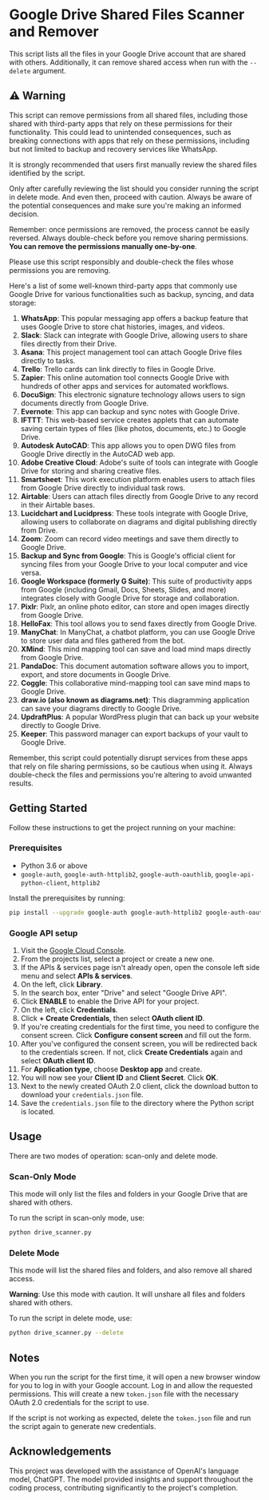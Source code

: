 # Google Drive Shared Files Scanner and Remover

This script lists all the files in your Google Drive account that are shared with others. Additionally, it can remove shared access when run with the `--delete` argument.

## ⚠️ Warning
This script can remove permissions from all shared files, including those shared with third-party apps that rely on these permissions for their functionality. This could lead to unintended consequences, such as breaking connections with apps that rely on these permissions, including but not limited to backup and recovery services like WhatsApp.

It is strongly recommended that users first manually review the shared files identified by the script.

Only after carefully reviewing the list should you consider running the script in delete mode. And even then, proceed with caution. Always be aware of the potential consequences and make sure you're making an informed decision.

Remember: once permissions are removed, the process cannot be easily reversed. Always double-check before you remove sharing permissions.
**You can remove the permissions manually one-by-one**.

Please use this script responsibly and double-check the files whose permissions you are removing.

Here's a list of some well-known third-party apps that commonly use Google Drive for various functionalities such as backup, syncing, and data storage:

1. **WhatsApp**: This popular messaging app offers a backup feature that uses Google Drive to store chat histories, images, and videos.
2. **Slack**: Slack can integrate with Google Drive, allowing users to share files directly from their Drive.
3. **Asana**: This project management tool can attach Google Drive files directly to tasks.
4. **Trello**: Trello cards can link directly to files in Google Drive.
5. **Zapier**: This online automation tool connects Google Drive with hundreds of other apps and services for automated workflows.
6. **DocuSign**: This electronic signature technology allows users to sign documents directly from Google Drive.
7. **Evernote**: This app can backup and sync notes with Google Drive.
8. **IFTTT**: This web-based service creates applets that can automate saving certain types of files (like photos, documents, etc.) to Google Drive.
9. **Autodesk AutoCAD**: This app allows you to open DWG files from Google Drive directly in the AutoCAD web app.
10. **Adobe Creative Cloud**: Adobe's suite of tools can integrate with Google Drive for storing and sharing creative files.
11. **Smartsheet**: This work execution platform enables users to attach files from Google Drive directly to individual task rows.
12. **Airtable**: Users can attach files directly from Google Drive to any record in their Airtable bases.
13. **Lucidchart and Lucidpress**: These tools integrate with Google Drive, allowing users to collaborate on diagrams and digital publishing directly from Drive.
14. **Zoom**: Zoom can record video meetings and save them directly to Google Drive.
15. **Backup and Sync from Google**: This is Google's official client for syncing files from your Google Drive to your local computer and vice versa.
16. **Google Workspace (formerly G Suite)**: This suite of productivity apps from Google (including Gmail, Docs, Sheets, Slides, and more) integrates closely with Google Drive for storage and collaboration.
17. **Pixlr**: Pixlr, an online photo editor, can store and open images directly from Google Drive.
18. **HelloFax**: This tool allows you to send faxes directly from Google Drive.
19. **ManyChat**: In ManyChat, a chatbot platform, you can use Google Drive to store user data and files gathered from the bot.
20. **XMind**: This mind mapping tool can save and load mind maps directly from Google Drive.
21. **PandaDoc**: This document automation software allows you to import, export, and store documents in Google Drive.
22. **Coggle**: This collaborative mind-mapping tool can save mind maps to Google Drive.
23. **draw.io (also known as diagrams.net)**: This diagramming application can save your diagrams directly to Google Drive.
24. **UpdraftPlus**: A popular WordPress plugin that can back up your website directly to Google Drive.
25. **Keeper**: This password manager can export backups of your vault to Google Drive.

Remember, this script could potentially disrupt services from these apps that rely on file sharing permissions, so be cautious when using it. Always double-check the files and permissions you're altering to avoid unwanted results.


## Getting Started

Follow these instructions to get the project running on your machine:

### Prerequisites

- Python 3.6 or above
- `google-auth`, `google-auth-httplib2`, `google-auth-oauthlib`, `google-api-python-client`, `httplib2`

Install the prerequisites by running:

```bash
pip install --upgrade google-auth google-auth-httplib2 google-auth-oauthlib google-api-python-client httplib2
```


### Google API setup

1. Visit the [Google Cloud Console](https://console.cloud.google.com/).
2. From the projects list, select a project or create a new one.
3. If the APIs & services page isn't already open, open the console left side menu and select **APIs & services**.
4. On the left, click **Library**.
5. In the search box, enter "Drive" and select "Google Drive API".
6. Click **ENABLE** to enable the Drive API for your project.
7. On the left, click **Credentials**.
8. Click **+ Create Credentials**, then select **OAuth client ID**.
9. If you're creating credentials for the first time, you need to configure the consent screen. Click **Configure consent screen** and fill out the form.
10. After you've configured the consent screen, you will be redirected back to the credentials screen. If not, click **Create Credentials** again and select **OAuth client ID**.
11. For **Application type**, choose **Desktop app** and create.
12. You will now see your **Client ID** and **Client Secret**. Click **OK**.
13. Next to the newly created OAuth 2.0 client, click the download button to download your `credentials.json` file.
14. Save the `credentials.json` file to the directory where the Python script is located.

## Usage

There are two modes of operation: scan-only and delete mode.

### Scan-Only Mode

This mode will only list the files and folders in your Google Drive that are shared with others.

To run the script in scan-only mode, use:

```bash
python drive_scanner.py
```


### Delete Mode

This mode will list the shared files and folders, and also remove all shared access.

**Warning**: Use this mode with caution. It will unshare all files and folders shared with others.

To run the script in delete mode, use:

```bash
python drive_scanner.py --delete
```


## Notes

When you run the script for the first time, it will open a new browser window for you to log in with your Google account. Log in and allow the requested permissions. This will create a new `token.json` file with the necessary OAuth 2.0 credentials for the script to use.

If the script is not working as expected, delete the `token.json` file and run the script again to generate new credentials.

## Acknowledgements

This project was developed with the assistance of OpenAI's language model, ChatGPT. The model provided insights and support throughout the coding process, contributing significantly to the project's completion.


